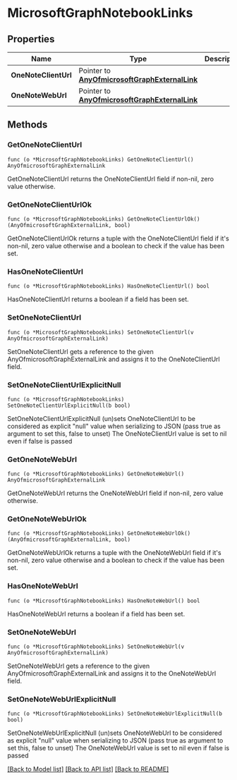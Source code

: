 # MicrosoftGraphNotebookLinks

## Properties

Name | Type | Description | Notes
------------ | ------------- | ------------- | -------------
**OneNoteClientUrl** | Pointer to [**AnyOfmicrosoftGraphExternalLink**](anyOf&lt;microsoft.graph.externalLink&gt;.md) |  | [optional] 
**OneNoteWebUrl** | Pointer to [**AnyOfmicrosoftGraphExternalLink**](anyOf&lt;microsoft.graph.externalLink&gt;.md) |  | [optional] 

## Methods

### GetOneNoteClientUrl

`func (o *MicrosoftGraphNotebookLinks) GetOneNoteClientUrl() AnyOfmicrosoftGraphExternalLink`

GetOneNoteClientUrl returns the OneNoteClientUrl field if non-nil, zero value otherwise.

### GetOneNoteClientUrlOk

`func (o *MicrosoftGraphNotebookLinks) GetOneNoteClientUrlOk() (AnyOfmicrosoftGraphExternalLink, bool)`

GetOneNoteClientUrlOk returns a tuple with the OneNoteClientUrl field if it's non-nil, zero value otherwise
and a boolean to check if the value has been set.

### HasOneNoteClientUrl

`func (o *MicrosoftGraphNotebookLinks) HasOneNoteClientUrl() bool`

HasOneNoteClientUrl returns a boolean if a field has been set.

### SetOneNoteClientUrl

`func (o *MicrosoftGraphNotebookLinks) SetOneNoteClientUrl(v AnyOfmicrosoftGraphExternalLink)`

SetOneNoteClientUrl gets a reference to the given AnyOfmicrosoftGraphExternalLink and assigns it to the OneNoteClientUrl field.

### SetOneNoteClientUrlExplicitNull

`func (o *MicrosoftGraphNotebookLinks) SetOneNoteClientUrlExplicitNull(b bool)`

SetOneNoteClientUrlExplicitNull (un)sets OneNoteClientUrl to be considered as explicit "null" value
when serializing to JSON (pass true as argument to set this, false to unset)
The OneNoteClientUrl value is set to nil even if false is passed
### GetOneNoteWebUrl

`func (o *MicrosoftGraphNotebookLinks) GetOneNoteWebUrl() AnyOfmicrosoftGraphExternalLink`

GetOneNoteWebUrl returns the OneNoteWebUrl field if non-nil, zero value otherwise.

### GetOneNoteWebUrlOk

`func (o *MicrosoftGraphNotebookLinks) GetOneNoteWebUrlOk() (AnyOfmicrosoftGraphExternalLink, bool)`

GetOneNoteWebUrlOk returns a tuple with the OneNoteWebUrl field if it's non-nil, zero value otherwise
and a boolean to check if the value has been set.

### HasOneNoteWebUrl

`func (o *MicrosoftGraphNotebookLinks) HasOneNoteWebUrl() bool`

HasOneNoteWebUrl returns a boolean if a field has been set.

### SetOneNoteWebUrl

`func (o *MicrosoftGraphNotebookLinks) SetOneNoteWebUrl(v AnyOfmicrosoftGraphExternalLink)`

SetOneNoteWebUrl gets a reference to the given AnyOfmicrosoftGraphExternalLink and assigns it to the OneNoteWebUrl field.

### SetOneNoteWebUrlExplicitNull

`func (o *MicrosoftGraphNotebookLinks) SetOneNoteWebUrlExplicitNull(b bool)`

SetOneNoteWebUrlExplicitNull (un)sets OneNoteWebUrl to be considered as explicit "null" value
when serializing to JSON (pass true as argument to set this, false to unset)
The OneNoteWebUrl value is set to nil even if false is passed

[[Back to Model list]](../README.md#documentation-for-models) [[Back to API list]](../README.md#documentation-for-api-endpoints) [[Back to README]](../README.md)



